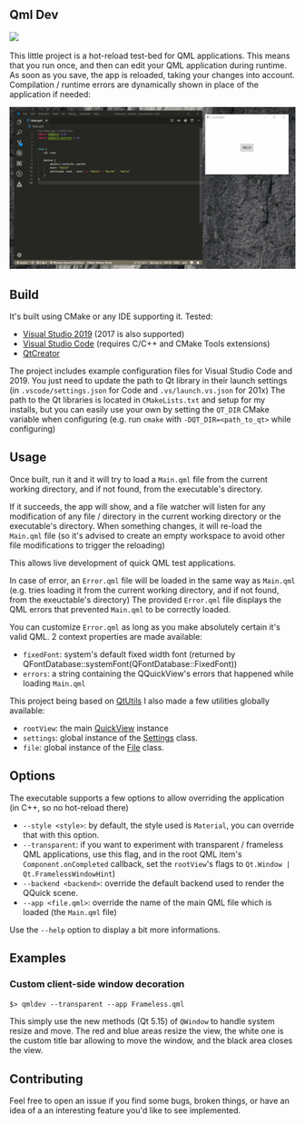 Qml Dev
-------

[![](https://github.com/dcourtois/QmlDev/workflows/Continuous%20Integration/badge.svg)](https://github.com/dcourtois/QmlDev/actions)

This little project is a hot-reload test-bed for QML applications. This means that you run once, and then can
edit your QML application during runtime. As soon as you save, the app is reloaded, taking your changes into
account. Compilation / runtime errors are dynamically shown in place of the application if needed:

![demo](https://github.com/dcourtois/Images/raw/master/QmlDev/qmldev.gif)

Build
-----

It's built using CMake or any IDE supporting it.
Tested:

- [Visual Studio 2019](https://visualstudio.microsoft.com/vs/community/) (2017 is also supported)
- [Visual Studio Code](https://code.visualstudio.com/download) (requires C/C++ and CMake Tools extensions)
- [QtCreator](https://www.qt.io/download)

The project includes example configuration files for Visual Studio Code and 2019. You just need to update the
path to Qt library in their launch settings (in `.vscode/settings.json` for Code and `.vs/launch.vs.json` for
201x)
The path to the Qt libraries is located in `CMakeLists.txt` and setup for my installs, but you can easily
use your own by setting the `QT_DIR` CMake variable when configuring (e.g. run `cmake` with `-DQT_DIR=<path_to_qt>`
while configuring)

Usage
-----

Once built, run it and it will try to load a `Main.qml` file from the current working directory, and if not
found, from the executable's directory.

If it succeeds, the app will show, and a file watcher will listen for any modification of any file / directory
in the current working directory or the executable's directory. When something changes, it will re-load the `Main.qml`
file (so it's advised to create an empty workspace to avoid other file modifications to trigger the reloading)

This allows live development of quick QML test applications.

In case of error, an `Error.qml` file will be loaded in the same way as `Main.qml` (e.g. tries loading it
from the current working directory, and if not found, from the exeuctable's directory)
The provided `Error.qml` file displays the QML errors that prevented `Main.qml` to be correctly loaded.

You can customize `Error.qml` as long as you make absolutely certain it's valid QML. 2 context properties
are made available:

- `fixedFont`: system's default fixed width font (returned by QFontDatabase::systemFont(QFontDatabase::FixedFont))
- `errors`: a string containing the QQuickView's errors that happened while loading `Main.qml`

This project being based on [QtUtils](https://github.com/dcourtois/QtUtils) I also made a few utilities
globally available:

- `rootView`: the main [QuickView](https://github.com/dcourtois/QtUtils/blob/master/API.md#class-quickview) instance
- `settings`: global instance of the [Settings](https://github.com/dcourtois/QtUtils/blob/master/API.md#class-settings) class.
- `file`: global instance of the [File](https://github.com/dcourtois/QtUtils/blob/master/API.md#class-file) class.

Options
-------

The executable supports a few options to allow overriding the application (in C++, so no hot-reload there)

- `--style <style>`: by default, the style used is `Material`, you can override that with this option.
- `--transparent`: if you want to experiment with transparent / frameless QML applications, use this flag,
and in the root QML item's `Component.onCompleted` callback, set the `rootView`'s flags to `Qt.Window | Qt.FramelessWindowHint`)
- `--backend <backend>`: override the default backend used to render the QQuick scene.
- `--app <file.qml>`: override the name of the main QML file which is loaded (the `Main.qml` file)

Use the `--help` option to display a bit more informations.

Examples
--------

### Custom client-side window decoration

`$> qmldev --transparent --app Frameless.qml`

This simply use the new methods (Qt 5.15) of `QWindow` to handle system resize and move. The red and blue areas resize the
view, the white one is the custom title bar allowing to move the window, and the black area closes the view.

Contributing
------------

Feel free to open an issue if you find some bugs, broken things, or have an idea of a an interesting feature
you'd like to see implemented.
